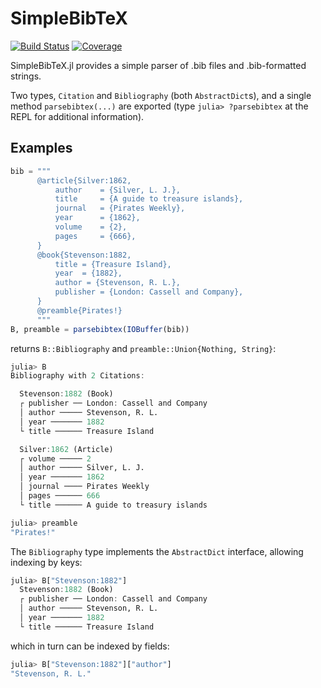 # SimpleBibTeX

[![Build Status](https://github.com/thchr/SimpleBibTeX.jl/workflows/CI/badge.svg)](https://github.com/thchr/SimpleBibTeX.jl/actions)
[![Coverage](https://codecov.io/gh/thchr/SimpleBibTeX.jl/branch/master/graph/badge.svg)](https://codecov.io/gh/thchr/SimpleBibTeX.jl)

SimpleBibTeX.jl provides a simple parser of .bib files and .bib-formatted strings.

Two types, `Citation` and `Bibliography` (both `AbstractDict`s), and a single method `parsebibtex(...)` are exported (type `julia> ?parsebibtex` at the REPL for additional information).

## Examples

```julia
bib = """
      @article{Silver:1862,
          author    = {Silver, L. J.},
          title     = {A guide to treasure islands},
          journal   = {Pirates Weekly},
          year      = {1862},
          volume    = {2},
          pages     = {666},
      }
      @book{Stevenson:1882,
          title = {Treasure Island},
          year  = {1882},
          author = {Stevenson, R. L.},
          publisher = {London: Cassell and Company},
      }
      @preamble{Pirates!}
      """
B, preamble = parsebibtex(IOBuffer(bib))
```

returns `B::Bibliography` and `preamble::Union{Nothing, String}`:
```julia
julia> B
Bibliography with 2 Citations:

  Stevenson:1882 (Book)
  ┌ publisher ── London: Cassell and Company
  │ author ───── Stevenson, R. L.
  │ year ─────── 1882
  └ title ────── Treasure Island

  Silver:1862 (Article)
  ┌ volume ───── 2
  │ author ───── Silver, L. J.
  │ year ─────── 1862
  │ journal ──── Pirates Weekly
  │ pages ────── 666
  └ title ────── A guide to treasury islands

julia> preamble
"Pirates!"
```

The `Bibliography` type implements the `AbstractDict` interface, allowing indexing by keys:
```julia
julia> B["Stevenson:1882"]
  Stevenson:1882 (Book)
  ┌ publisher ── London: Cassell and Company
  │ author ───── Stevenson, R. L.
  │ year ─────── 1882
  └ title ────── Treasure Island
```

which in turn can be indexed by fields:
```julia
julia> B["Stevenson:1882"]["author"]
"Stevenson, R. L."
```
